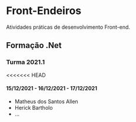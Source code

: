 # Front-Endeiros
Atividades práticas de desenvolvimento Front-end.
## Formação .Net
### Turma 2021.1
<<<<<<< HEAD
#### 15/12/2021 - 16/12/2021 - 17/12/2021
- Matheus dos Santos Allen
- Herick Bartholo 
- …
